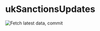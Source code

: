 # ukSanctionsUpdates

![Fetch latest data, commit](https://github.com/ajschaf/ukSanctionsUpdates/workflows/Fetch%20latest%20data,%20commit/badge.svg)
